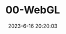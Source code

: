 ---
title: 00-WebGL
tags: 
  - WebGL
categories: 
  - FrontEnd
date: 2023-6-16 20:20:03
summary: 00-WebGPU
description: 00-WebGPU
---